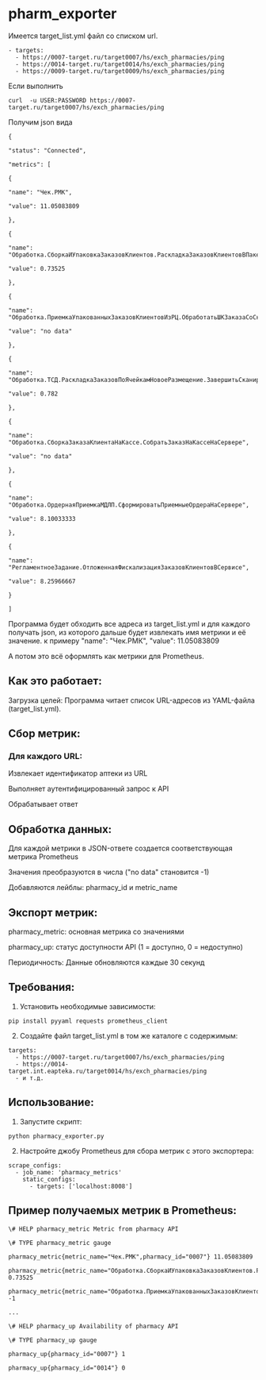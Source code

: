 # pharm_exporter

Имеется target_list.yml файл со списком url.
```
- targets:
  - https://0007-target.ru/target0007/hs/exch_pharmacies/ping
  - https://0014-target.ru/target0014/hs/exch_pharmacies/ping
  - https://0009-target.ru/target0009/hs/exch_pharmacies/ping
```

Если выполнить 
```
curl  -u USER:PASSWORD https://0007-target.ru/target0007/hs/exch_pharmacies/ping 
```

Получим  json вида
```
{

"status": "Connected",

"metrics": [

{

"name": "Чек.РМК",

"value": 11.05083809

},

{

"name": "Обработка.СборкаИУпаковкаЗаказовКлиентов.РаскладкаЗаказовКлиентовВПакеты.ЗавершитьСканированиеНаСервере",

"value": 0.73525

},

{

"name": "Обработка.ПриемкаУпакованныхЗаказовКлиентовИзРЦ.ОбработатьШКЗаказаСоСклада",

"value": "no data"

},

{

"name": "Обработка.ТСД.РаскладкаЗаказовПоЯчейкамНовоеРазмещение.ЗавершитьСканированиеНаСервере",

"value": 0.782

},

{

"name": "Обработка.СборкаЗаказаКлиентаНаКассе.СобратьЗаказНаКассеНаСервере",

"value": "no data"

},

{

"name": "Обработка.ОрдернаяПриемкаМДЛП.СформироватьПриемныеОрдераНаСервере",

"value": 8.10033333

},

{

"name": "РегламентноеЗадание.ОтложеннаяФискализацияЗаказовКлиентовВСервисе",

"value": 8.25966667

}

]

```

Программа будет обходить все адреса из target_list.yml и для каждого получать json, из которого дальше будет извлекать имя метрики и её значение. к примеру  "name": "Чек.РМК",
"value": 11.05083809

А потом это всё оформлять как метрики для Prometheus.

## Как это работает:
Загрузка целей: Программа читает список URL-адресов из YAML-файла (target_list.yml).

## Сбор метрик: 
### Для каждого URL:

Извлекает идентификатор аптеки из URL

Выполняет аутентифицированный запрос к API

Обрабатывает ответ

## Обработка данных:

Для каждой метрики в JSON-ответе создается соответствующая метрика Prometheus

Значения преобразуются в числа ("no data" становится -1)

Добавляются лейблы: pharmacy_id и metric_name

## Экспорт метрик:

pharmacy_metric: основная метрика со значениями

pharmacy_up: статус доступности API (1 = доступно, 0 = недоступно)

Периодичность: Данные обновляются каждые 30 секунд

## Требования:
1. Установить необходимые зависимости:

```
pip install pyyaml requests prometheus_client
```

2. Создайте файл target_list.yml в том же каталоге с содержимым:

```
targets:
  - https://0007-target.ru/target0007/hs/exch_pharmacies/ping
  - https://0014-target.int.eapteka.ru/target0014/hs/exch_pharmacies/ping
  - и т.д.
```

## Использование:
1. Запустите скрипт:

```
python pharmacy_exporter.py
```

2. Настройте джобу Prometheus для сбора метрик с этого экспортера:

```
scrape_configs:
  - job_name: 'pharmacy_metrics'
    static_configs:
      - targets: ['localhost:8008']
```

## Пример получаемых метрик в Prometheus:
```
\# HELP pharmacy_metric Metric from pharmacy API

\# TYPE pharmacy_metric gauge

pharmacy_metric{metric_name="Чек.РМК",pharmacy_id="0007"} 11.05083809

pharmacy_metric{metric_name="Обработка.СборкаИУпаковкаЗаказовКлиентов.РаскладкаЗаказовКлиентовВПакеты.ЗавершитьСканированиеНаСервере",pharmacy_id="0007"} 0.73525

pharmacy_metric{metric_name="Обработка.ПриемкаУпакованныхЗаказовКлиентовИзРЦ.ОбработатьШКЗаказаСоСклада",pharmacy_id="0007"} -1

...

\# HELP pharmacy_up Availability of pharmacy API

\# TYPE pharmacy_up gauge

pharmacy_up{pharmacy_id="0007"} 1

pharmacy_up{pharmacy_id="0014"} 0
```



    
